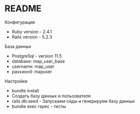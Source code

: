 # README

Конфигурация

* Ruby version - 2.4.1
* Rails version - 5.2.3

База данных
* PostgreSql - version 11.5
* database: map_user_base
* username: map_user
* password: mapuser

Настройки

* bundle install
* Создать базу данных и пользователя
* rails db:seed - Запускаем сиды и генерируем базу данных
* bundle exec rspec - тесты

